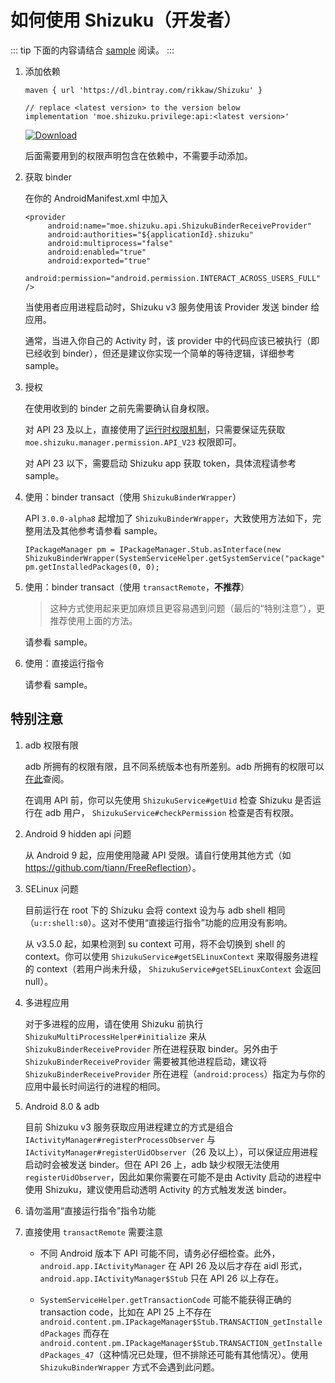# 如何使用 Shizuku（开发者）

::: tip
下面的内容请结合 [sample](https://github.com/RikkaApps/Shizuku/tree/master/sample) 阅读。
:::

1. 添加依赖
   
   ```
   maven { url 'https://dl.bintray.com/rikkaw/Shizuku' }
   ```

   ```
   // replace <latest version> to the version below
   implementation 'moe.shizuku.privilege:api:<latest version>'
   ```

    [![Download](https://api.bintray.com/packages/rikkaw/Shizuku/api/images/download.svg)](https://bintray.com/rikkaw/Shizuku/api/_latestVersion)

   后面需要用到的权限声明包含在依赖中，不需要手动添加。
   
2. 获取 binder

   在你的 AndroidManifest.xml 中加入

   ```
   <provider
        android:name="moe.shizuku.api.ShizukuBinderReceiveProvider"
        android:authorities="${applicationId}.shizuku"
        android:multiprocess="false"
        android:enabled="true"
        android:exported="true"
        android:permission="android.permission.INTERACT_ACROSS_USERS_FULL" />
   ```

   当使用者应用进程启动时，Shizuku v3 服务使用该 Provider 发送 binder 给应用。

   通常，当进入你自己的 Activity 时，该 provider 中的代码应该已被执行（即已经收到 binder），但还是建议你实现一个简单的等待逻辑，详细参考 sample。

3. 授权

   在使用收到的 binder 之前先需要确认自身权限。

   对 API 23 及以上，直接使用了[运行时权限机制](https://developer.android.com/distribute/best-practices/develop/runtime-permissions)，只需要保证先获取 `moe.shizuku.manager.permission.API_V23` 权限即可。

   对 API 23 以下，需要启动 Shizuku app 获取 token，具体流程请参考 sample。

4. 使用：binder transact（使用 `ShizukuBinderWrapper`）

   API `3.0.0-alpha8` 起增加了 `ShizukuBinderWrapper`，大致使用方法如下，完整用法及其他参考请参看 sample。

   ```
   IPackageManager pm = IPackageManager.Stub.asInterface(new ShizukuBinderWrapper(SystemServiceHelper.getSystemService("package")));
   pm.getInstalledPackages(0, 0);
   ```

5. 使用：binder transact（使用 `transactRemote`，**不推荐**）

   > 这种方式使用起来更加麻烦且更容易遇到问题（最后的“特别注意”），更推荐使用上面的方法。

   请参看 sample。

6. 使用：直接运行指令
     
   请参看 sample。

## 特别注意

1. adb 权限有限

   adb 所拥有的权限有限，且不同系统版本也有所差别。adb 所拥有的权限可以[在此](https://github.com/aosp-mirror/platform_frameworks_base/blob/master/packages/Shell/AndroidManifest.xml)查阅。
   
   在调用 API 前，你可以先使用 `ShizukuService#getUid` 检查 Shizuku 是否运行在 adb 用户， `ShizukuService#checkPermission` 检查是否有权限。

2. Android 9 hidden api 问题

   从 Android 9 起，应用使用隐藏 API 受限。请自行使用其他方式（如 <https://github.com/tiann/FreeReflection>）。

3. SELinux 问题

   目前运行在 root 下的 Shizuku 会将 context 设为与 adb shell 相同（`u:r:shell:s0`）。这对不使用“直接运行指令”功能的应用没有影响。
   
   从 v3.5.0 起，如果检测到 su context 可用，将不会切换到 shell 的 context。你可以使用 `ShizukuService#getSELinuxContext` 来取得服务进程的 context（若用户尚未升级， `ShizukuService#getSELinuxContext` 会返回 null）。

4. 多进程应用

   对于多进程的应用，请在使用 Shizuku 前执行 `ShizukuMultiProcessHelper#initialize` 来从 `ShizukuBinderReceiveProvider` 所在进程获取 binder。另外由于 `ShizukuBinderReceiveProvider` 需要被其他进程启动，建议将 `ShizukuBinderReceiveProvider` 所在进程（`android:process`）指定为与你的应用中最长时间运行的进程的相同。

5. Android 8.0 & adb

   目前 Shizuku v3 服务获取应用进程建立的方式是组合 `IActivityManager#registerProcessObserver` 与 `IActivityManager#registerUidObserver`（26 及以上），可以保证应用进程启动时会被发送 binder。但在 API 26 上，adb 缺少权限无法使用 `registerUidObserver`，因此如果你需要在可能不是由 Activity 启动的进程中使用 Shizuku，建议使用启动透明 Activity 的方式触发发送 binder。
   
5. 请勿滥用“直接运行指令”指令功能

6. 直接使用 `transactRemote` 需要注意

   * 不同 Android 版本下 API 可能不同，请务必仔细检查。此外，`android.app.IActivityManager` 在 API 26 及以后才存在 aidl 形式， `android.app.IActivityManager$Stub` 只在 API 26 以上存在。

   * `SystemServiceHelper.getTransactionCode` 可能不能获得正确的 transaction code，比如在 API 25 上不存在 `android.content.pm.IPackageManager$Stub.TRANSACTION_getInstalledPackages` 而存在 `android.content.pm.IPackageManager$Stub.TRANSACTION_getInstalledPackages_47`（这种情况已处理，但不排除还可能有其他情况）。使用 `ShizukuBinderWrapper` 方式不会遇到此问题。